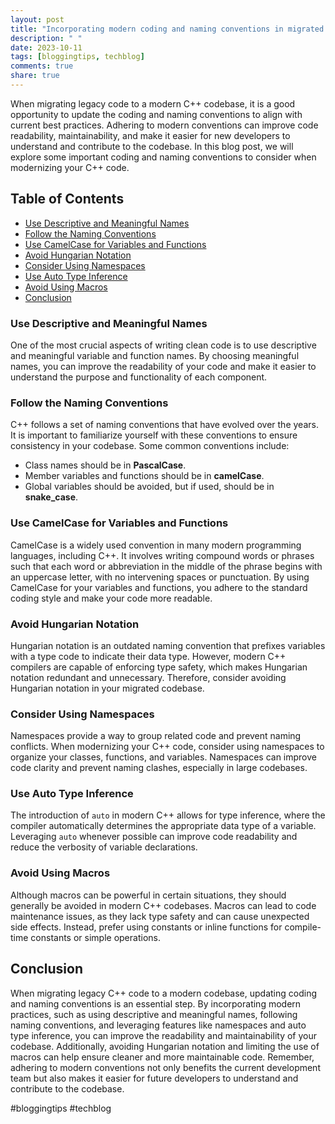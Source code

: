 ```yaml
---
layout: post
title: "Incorporating modern coding and naming conventions in migrated C++ code"
description: " "
date: 2023-10-11
tags: [bloggingtips, techblog]
comments: true
share: true
---
```


When migrating legacy code to a modern C++ codebase, it is a good opportunity to update the coding and naming conventions to align with current best practices. Adhering to modern conventions can improve code readability, maintainability, and make it easier for new developers to understand and contribute to the codebase. In this blog post, we will explore some important coding and naming conventions to consider when modernizing your C++ code.

## Table of Contents
- [Use Descriptive and Meaningful Names](#use-descriptive-and-meaningful-names)
- [Follow the Naming Conventions](#follow-the-naming-conventions)
- [Use CamelCase for Variables and Functions](#use-camelcase-for-variables-and-functions)
- [Avoid Hungarian Notation](#avoid-hungarian-notation)
- [Consider Using Namespaces](#consider-using-namespaces)
- [Use Auto Type Inference](#use-auto-type-inference)
- [Avoid Using Macros](#avoid-using-macros)
- [Conclusion](#conclusion)

### Use Descriptive and Meaningful Names
One of the most crucial aspects of writing clean code is to use descriptive and meaningful variable and function names. By choosing meaningful names, you can improve the readability of your code and make it easier to understand the purpose and functionality of each component.

### Follow the Naming Conventions
C++ follows a set of naming conventions that have evolved over the years. It is important to familiarize yourself with these conventions to ensure consistency in your codebase. Some common conventions include:
- Class names should be in **PascalCase**.
- Member variables and functions should be in **camelCase**.
- Global variables should be avoided, but if used, should be in **snake_case**.

### Use CamelCase for Variables and Functions
CamelCase is a widely used convention in many modern programming languages, including C++. It involves writing compound words or phrases such that each word or abbreviation in the middle of the phrase begins with an uppercase letter, with no intervening spaces or punctuation. By using CamelCase for your variables and functions, you adhere to the standard coding style and make your code more readable.

### Avoid Hungarian Notation
Hungarian notation is an outdated naming convention that prefixes variables with a type code to indicate their data type. However, modern C++ compilers are capable of enforcing type safety, which makes Hungarian notation redundant and unnecessary. Therefore, consider avoiding Hungarian notation in your migrated codebase.

### Consider Using Namespaces
Namespaces provide a way to group related code and prevent naming conflicts. When modernizing your C++ code, consider using namespaces to organize your classes, functions, and variables. Namespaces can improve code clarity and prevent naming clashes, especially in large codebases.

### Use Auto Type Inference
The introduction of `auto` in modern C++ allows for type inference, where the compiler automatically determines the appropriate data type of a variable. Leveraging `auto` whenever possible can improve code readability and reduce the verbosity of variable declarations.

### Avoid Using Macros
Although macros can be powerful in certain situations, they should generally be avoided in modern C++ codebases. Macros can lead to code maintenance issues, as they lack type safety and can cause unexpected side effects. Instead, prefer using constants or inline functions for compile-time constants or simple operations.

## Conclusion
When migrating legacy C++ code to a modern codebase, updating coding and naming conventions is an essential step. By incorporating modern practices, such as using descriptive and meaningful names, following naming conventions, and leveraging features like namespaces and auto type inference, you can improve the readability and maintainability of your codebase. Additionally, avoiding Hungarian notation and limiting the use of macros can help ensure cleaner and more maintainable code. Remember, adhering to modern conventions not only benefits the current development team but also makes it easier for future developers to understand and contribute to the codebase. 

#bloggingtips #techblog